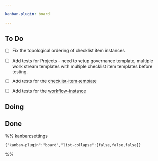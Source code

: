 ```yaml
---

kanban-plugin: board

---
```


## To Do

- [ ] Fix the topological ordering of checklist item instances
- [ ] Add tests for Projects - need to setup governance template, multiple work stream templates with multiple checklist item templates before testing.
- [ ] Add tests for the [checklist-item-template](http://localhost:3001/docs#/checklist-item-template)
- [ ] Add tests for the [workflow-instance](http://localhost:3001/docs#/workflow-instance)


## Doing



## Done





%% kanban:settings
```
{"kanban-plugin":"board","list-collapse":[false,false,false]}
```
%%